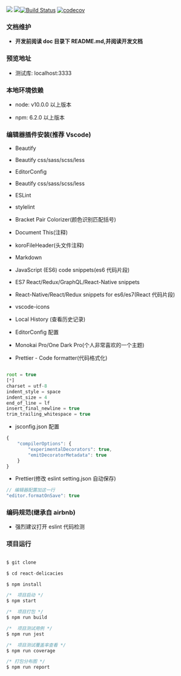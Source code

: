 <!--
 * @Description: zhongshu React PC
 * @Author: 廉恒凯
 * @Date: 2019-08-24 10:38:04
 * @LastEditTime : 2020-01-12 06:27:04
 * @LastEditors  : Please set LastEditors
 -->

![](https://img.shields.io/npm/v/node.svg?style=flat-square) ![](https://img.shields.io/badge/node.js-%3E=_10.0-green.svg?style=flat-square)[![Build Status](https://travis-ci.org/chris-paul/react-delicacies.svg?branch=master)](https://travis-ci.org/chris-paul/react-delicacies) [![codecov](https://codecov.io/gh/chris-paul/react-delicacies/branch/master/graph/badge.svg)](https://codecov.io/gh/chris-paul/react-delicacies)

### 文档维护

-   **开发前阅读 doc 目录下 README.md,并阅读开发文档**

### 预览地址

-   测试库: localhost:3333

### 本地环境依赖

-   node: v10.0.0 以上版本

-   npm: 6.2.0 以上版本

### 编辑器插件安装(推荐 Vscode)

-   Beautify

-   Beautify css/sass/scss/less

-   EditorConfig

-   Beautify css/sass/scss/less

-   ESLint

-   stylelint

-   Bracket Pair Colorizer(颜色识别匹配括号)

-   Document This(注释)

-   koroFileHeader(头文件注释)

-   Markdown

-   JavaScript (ES6) code snippets(es6 代码片段)

-   ES7 React/Redux/GraphQL/React-Native snippets

-   React-Native/React/Redux snippets for es6/es7(React 代码片段)

-   vscode-icons

-   Local History (查看历史记录)

-   EditorConfig 配置

-   Monokai Pro/One Dark Pro(个人非常喜欢的一个主题)

-   Prettier - Code formatter(代码格式化)

```javascript

root = true
[*]
charset = utf-8
indent_style = space
indent_size = 4
end_of_line = lf
insert_final_newline = true
trim_trailing_whitespace = true

```

-   jsconfig.json 配置

```javascript
{
    "compilerOptions": {
        "experimentalDecorators": true,
        "emitDecoratorMetadata": true
    }
}
```

-   Prettier(修改 eslint setting.json 自动保存)

```javascript
// 编辑器配置加这一行
"editor.formatOnSave": true
```

### 编码规范(继承自 airbnb)

-   强烈建议打开 eslint 代码检测

### 项目运行

```javascript

$ git clone

$ cd react-delicacies

$ npm install

/*  项目启动 */
$ npm start

/*  项目打包 */
$ npm run build

/*  项目测试用例 */
$ npm run jest

/*  项目测试覆盖率查看 */
$ npm run coverage

/* 打包分布图 */
$ npm run report

```
